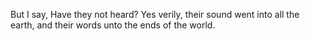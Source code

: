 But I say, Have they not heard? Yes verily, their sound went into all the earth, and their words unto the ends of the world.
